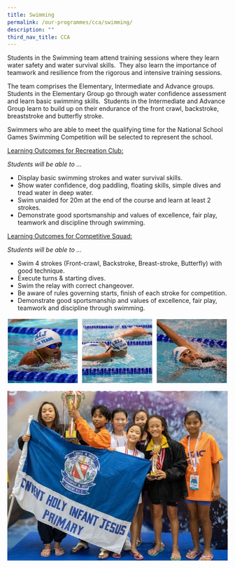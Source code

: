 ```yaml
---
title: Swimming
permalink: /our-programmes/cca/swimming/
description: ""
third_nav_title: CCA
---
```

Students in the Swimming team attend training sessions where they learn water safety and water survival skills.  They also learn the importance of teamwork and resilience from the rigorous and intensive training sessions.

The team comprises the Elementary, Intermediate and Advance groups. Students in the Elementary Group go through water confidence assessment and learn basic swimming skills.  Students in the Intermediate and Advance Group learn to build up on their endurance of the front crawl, backstroke, breaststroke and butterfly stroke.

Swimmers who are able to meet the qualifying time for the National School Games Swimming Competition will be selected to represent the school.

<u>Learning Outcomes for Recreation Club:</u>

_Students will be able to …_

*   Display basic swimming strokes and water survival skills.
*   Show water confidence, dog paddling, floating skills, simple dives and tread water in deep water.
*   Swim unaided for 20m at the end of the course and learn at least 2 strokes.
*   Demonstrate good sportsmanship and values of excellence, fair play, teamwork and discipline through swimming.

<u>Learning Outcomes for Competitive Squad:</u>

_Students will be able to …_

*   Swim 4 strokes (Front-crawl, Backstroke, Breast-stroke, Butterfly) with good technique.
*   Execute turns & starting dives.
*   Swim the relay with correct changeover.
*   Be aware of rules governing starts, finish of each stroke for competition.
*   Demonstrate good sportsmanship and values of excellence, fair play, teamwork and discipline through swimming.

![Swimming](/images/Swimming_1.png)

![Swimming](/images/Swimming_2.jpg)